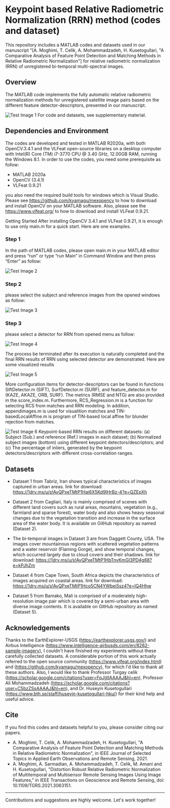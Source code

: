 # Keypoint based Relative Radiometric Normalization (RRN) method (codes and dataset)

This repository includes a MATLAB codes and datasets used in our manuscript "[A. Moghimi, T. Celik, A. Mohammadzadeh, H. Kusetogullari, "A Comparative Analysis of Feature Point Detection and Matching Methods in Relative Radiometric Normalization"] for relative radiometric normalization (RRN) of unregistered bi-temporal multi-spectral images.  

## Overview
The MATLAB code implements the fully automatic relative radiometric normalization methods for unregistered satellite image pairs based on the different feature detector-descriptors, presented in our manuscript. 

![Test Image 1](https://github.com/ArminMoghimi/Keypoint-based-Relative-Radiometric-Normalization-RRN-method/blob/main/Figure/keypoint_based_rrn.png)
For code and datasets, see supplementary material.

## Dependencies and Environment
The codes are developed and tested in MATLAB R2020a, with both OpenCV.3.4.1 and the VLFeat open-source libraries on a desktop computer with Intel(R) Core (TM) i7-3770 CPU @ 3.40 GHz, 12.00GB RAM, running the Windows 8.1. In order to use the codes, you need some prerequisite as follow: 
- 	MATLAB 2020a
- 	OpenCV (3.4.1)
- 	VLFeat 0.9.21 

you also need the required build tools for windows which is Visual Studio. Please see https://github.com/kyamagu/mexopencv to how to download and install OpenCV on your MATLAB software. Also, please see the https://www.vlfeat.org/ to how to download and install VLFeat 0.9.21.

Getting Started
After installing OpenCV 3.4.1 and VLFeat 0.9.21, it is enough to use only main.m for a quick start. Here are one examples.
### Step 1
In the path of MATLAB codes, please open main.m in your MATLAB editor and press “run” or type “run Main” in Command Window and then press “Enter” as follow: 

![Test Image 2](https://github.com/ArminMoghimi/Keypoint-based-Relative-Radiometric-Normalization-RRN-method/blob/main/Figure/main%20run.png)

### Step 2
please select the subject and reference images from the opened windows as follow:

![Test Image 3](https://github.com/ArminMoghimi/Keypoint-based-Relative-Radiometric-Normalization-RRN-method/blob/main/Figure/input_data.png)

### Step 3
please select a detector for RRN from opened menu as follow:

![Test Image 4](https://github.com/ArminMoghimi/Keypoint-based-Relative-Radiometric-Normalization-RRN-method/blob/main/Figure/menu_bar.png)

The process be terminated after its execution is naturally completed and the final RRN results of RRN using selected detector are demonstrated. Here are some visualized results

![Test Image 5](https://github.com/ArminMoghimi/Keypoint-based-Relative-Radiometric-Normalization-RRN-method/blob/main/Figure/results_plot.png)

More configuration items for detector-descriptors can be found in functions SiftDetector.m (SIFT), SurfDetector.m (SURF), and feature_detector.m for (KAZE, AKAZE, ORB, SURF). The metrics (RMSE and NTG) are also provided in the score_index.m. Furthermore, RCS_Regression.m is a function for selecting RCS from matches and RRN modeling. In addition, appendimages.m is used for visualition matches and TIN-basedLocalAffine.m is program of TIN-based local affine for blunder rejection from matches.    

![Test Image 6](https://github.com/ArminMoghimi/Keypoint-based-Relative-Radiometric-Normalization-RRN-method/blob/main/Figure/qualitive%20results.jpg)
Keypoint-based RRN results on different datasets: (a) Subject (Sub.) and reference (Ref.) images in each dataset; (b) Normalized subject images (bottom) using different keypoint detectors/descriptors; and (c) The percentage of inliers, generated by the keypoint detectors/descriptors with different cross-correlation ranges.

## Datasets
- Dataset 1 from Tabriz, Iran shows typical characteristics of images captured in urban areas. link for download:
https://1drv.ms/u/s!AvQPxeTMtP1Hai6X5Kd9IHrBz-4?e=QZEpXh

- Dataset 2 from Cagliari, Italy is mainly comprised of scenes with different land covers such as rural areas, mountains, vegetation (e.g., farmland and sparse forest), water body and also shows heavy seasonal changes due to the vegetation transition and increase in the surface area of the water body. It is available on GitHub repository as named (Dataset 2).

- The bi-temporal images in Dataset 3 are from Daggett County, USA.  The images cover mountainous regions with scattered vegetation patterns and a water reservoir (Flaming Gorge), and show temporal changes, which occurred largely due to cloud covers and their shadows. link for download: 
https://1drv.ms/u/s!AvQPxeTMtP1HbTnvKmGI3PD4g68?e=kPJhZm

- Dataset 4 from Cape Town, South Africa depicts the characteristics of images acquired on coastal areas. link for download:
https://1drv.ms/u/s!AvQPxeTMtP1Hco5CN4YWbei5sz4?e=lQ4Hhw

- Dataset 5 from Bamako, Mali is comprised of a moderately high-resolution image pair which is covered by a semi-urban area with diverse image contents. It is available on GitHub repository as named (Dataset 5).


## Acknowledgements

Thanks to the EarthExplorer-USGS (https://earthexplorer.usgs.gov/) and Airbus Intelligence (https://www.intelligence-airbusds.com/en/8262-sample-imagery),  I couldn't have finished my experiments without these carefully collected datasets. A considerable portion of this work actually referred to the open source community (https://www.vlfeat.org/index.html) and (https://github.com/kyamagu/mexopencv), for which I'd like to thank all these authors. Also, I would like to thank Professor Turgay celik (https://scholar.google.com/citations?user=FpJjjtIAAAAJ&hl=en), Professor Ali Mohammadzadeh (https://scholar.google.com/citations?user=C5bzZSsAAAAJ&hl=en), and Dr. Huseyin Kusetogullari (https://www.bth.se/staff/huseyin-kusetogullari-hku/) for their kind help and useful advice.

## Cite
If you find this codes and datasets helpful to you, please consider citing our papers.

- A. Moghimi, T. Celik, A. Mohammadzadeh, H. Kusetogullari, "A Comparative Analysis of Feature Point Detection and Matching Methods in Relative Radiometric Normalization", in IEEE Journal of Selected Topics in Applied Earth Observations and Remote Sensing, 2021. 
- A. Moghimi, A. Sarmadian, A. Mohammadzadeh, T. Celik, M. Amani and H. Kusetogullari, "Distortion Robust Relative Radiometric Normalization of Multitemporal and Multisensor Remote Sensing Images Using Image Features," in IEEE Transactions on Geoscience and Remote Sensing, doi: 10.1109/TGRS.2021.3063151.

---
Contributions and suggestions are highly welcome. Let's work together!


